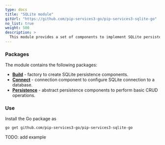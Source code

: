```yaml
---
type: docs
title: "SQLite module"
gitUrl: "https://github.com/pip-services3-go/pip-services3-sqlite-go"
no_list: true
weight: 500
description: > 
  This module provides a set of components to implement SQLite persistence.
---
```


### Packages

The module contains the following packages:
- [**Build**](build) - factory to create SQLite persistence components. 
- [**Connect**](connect) - connection component to configure SQLite connection to a database.
- [**Persistence**](persistence) - abstract persistence components to perform basic CRUD operations.


### Use

Install the Go package as
```bash
go get github.com/pip-services3-go/pip-services3-sqlite-go
```

TODO: add example
